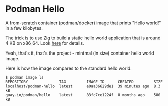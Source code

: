 # Podman Hello


A from-scratch container (podman/docker) image that prints "Hello world!" in a few kilobytes.

The trick is to use [Zig](https://ziglang.org/) to build a static hello world application
that is around 4 KB on x86_64. Look [here](https://github.com/gunchev/zig_test/tree/master/compile_c_cpp) for details.

Yeah, that's it, that's the project - minimal (in size) container hello world image.

Here is how the image compares to the standard hello world:

```
$ podman image ls
REPOSITORY              TAG         IMAGE ID      CREATED         SIZE
localhost/podman-hello  latest      e0aa36629de1  39 minutes ago  8.3 kB
quay.io/podman/hello    latest      83fc7ce1224f  8 months ago    580 kB
```
